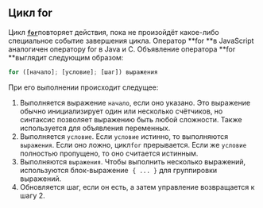 ## Цикл for

Цикл [**`for`**](https://developer.mozilla.org/ru/docs/Web/JavaScript/Reference/Statements/for)повторяет действия, пока не произойдёт какое-либо специальное событие завершения цикла. Оператор **for **в JavaScript аналогичен оператору for в Java и C. Объявление оператора **for **выглядит следующим образом:

```js
for ([начало]; [условие]; [шаг]) выражения
```

При его выполнении происходит следущее:

1. Выполняется выражение `начало`, если оно указано. Это выражение обычно инициализирует один или несколько счётчиков, но синтаксис позволяет выражению быть любой сложности. Также используется для объявления переменных.
2. Выполняется `условие`. Если `условие` истинно, то выполняются `выражения`. Если оно ложно, цикл`for`
   прерывается. Если же `условие` полностью пропущено, то оно считается истинным.
3. Выполняются `выражения`. Чтобы выполнить несколько выражений, используются блок-выражение  `{ ... }` для группировки выражений.
4. Обновляется шаг, если он есть, а затем управление возвращается к шагу 2.




